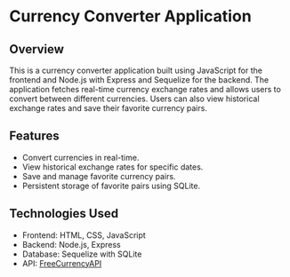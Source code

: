# Currency Converter Application

## Overview

This is a currency converter application built using JavaScript for the frontend and Node.js with Express and Sequelize for the backend. The application fetches real-time currency exchange rates and allows users to convert between different currencies. Users can also view historical exchange rates and save their favorite currency pairs.

## Features

- Convert currencies in real-time.
- View historical exchange rates for specific dates.
- Save and manage favorite currency pairs.
- Persistent storage of favorite pairs using SQLite.

## Technologies Used

- Frontend: HTML, CSS, JavaScript
- Backend: Node.js, Express
- Database: Sequelize with SQLite
- API: [FreeCurrencyAPI](https://freecurrencyapi.com/)

